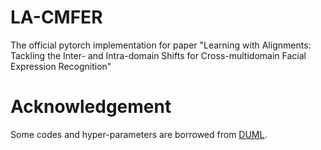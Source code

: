 # LA-CMFER
The official pytorch implementation for paper "Learning with Alignments: Tackling the Inter- and Intra-domain Shifts for Cross-multidomain Facial Expression Recognition"

# Acknowledgement
Some codes and hyper-parameters are borrowed from [DUML](lhttps://github.com/liuhw01/DUML).
